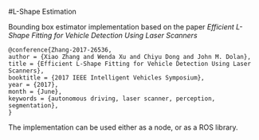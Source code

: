 #L-Shape Estimation

Bounding box estimator implementation based on the paper *Efficient L-Shape Fitting for Vehicle Detection Using Laser Scanners*

```
@conference{Zhang-2017-26536,
author = {Xiao Zhang and Wenda Xu and Chiyu Dong and John M. Dolan},
title = {Efficient L-Shape Fitting for Vehicle Detection Using Laser Scanners},
booktitle = {2017 IEEE Intelligent Vehicles Symposium},
year = {2017},
month = {June},
keywords = {autonomous driving, laser scanner, perception, segmentation},
} 
```

The implementation can be used either as a node, or as a ROS library.